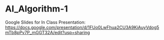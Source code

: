 # AI_Algorithm-1
Google Slides for In Class Presentation: https://docs.google.com/presentation/d/1FUo0LwFhua2CU3A9KiAuyVdog5mTb8pPv7P_mGGT32A/edit?usp=sharing
